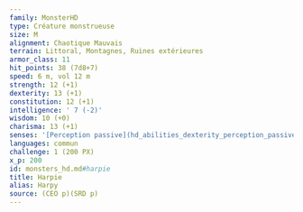 ```yaml
---
family: MonsterHD
type: Créature monstrueuse
size: M
alignment: Chaotique Mauvais
terrain: Littoral, Montagnes, Ruines extérieures
armor_class: 11
hit_points: 38 (7d8+7)
speed: 6 m, vol 12 m
strength: 12 (+1)
dexterity: 13 (+1)
constitution: 12 (+1)
intelligence: ' 7 (-2)'
wisdom: 10 (+0)
charisma: 13 (+1)
senses: '[Perception passive](hd_abilities_dexterity_perception_passive.md) 10'
languages: commun
challenge: 1 (200 PX)
x_p: 200
id: monsters_hd.md#harpie
title: Harpie
alias: Harpy
source: (CEO p)(SRD p)
---
```


